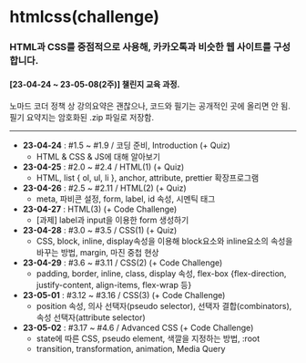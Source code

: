 # htmlcss(challenge)
### HTML과 CSS를 중점적으로 사용해, 카카오톡과 비슷한 웹 사이트를 구성합니다.  
#### [23-04-24 ~ 23-05-08(2주)] 챌린지 교육 과정.  
  
노마드 코더 정책 상 강의요약은 괜찮으나, 코드와 필기는 공개적인 곳에 올리면 안 됨.  
필기 요약지는 암호화된 .zip 파일로 저장함.

---

- **23-04-24** : #1.5 ~ #1.9 / 코딩 준비, Introduction (+ Quiz)
    - HTML & CSS & JS에 대해 알아보기
- **23-04-25** : #2.0 ~ #2.4 / HTML(1) (+ Quiz)
    - HTML, list { ol, ul, li }, anchor, attribute, prettier 확장프로그램
- **23-04-26** : #2.5 ~ #2.11 / HTML(2) (+ Quiz)
    - meta, 파비콘 설정, form, label, id 속성, 시멘틱 태그
- **23-04-27** : HTML(3) (+ Code Challenge)
    - [과제] label과 input을 이용한 form 생성하기
- **23-04-28** : #3.0 ~ #3.5 / CSS(1) (+ Quiz)
    - CSS, block, inline, display속성을 이용해 block요소와 inline요소의 속성을 바꾸는 방법, margin, 마진 중첩 현상
- **23-04-29** : #3.6 ~ #3.11 / CSS(2) (+ Code Challenge)
    - padding, border, inline, class, display 속성, flex-box {flex-direction, justify-content, align-items, flex-wrap 등}
- **23-05-01** : #3.12 ~ #3.16 / CSS(3) (+ Code Challenge)
    - position 속성, 의사 선택자(pseudo selector), 선택자 결합(combinators), 속성 선택자(attribute selector)
- **23-05-02** : #3.17 ~ #4.6 / Advanced CSS (+ Code Challenge)
    - state에 따른 CSS, pseudo element, 색깔을 지정하는 방법, :root
    - transition, transformation, animation, Media Query